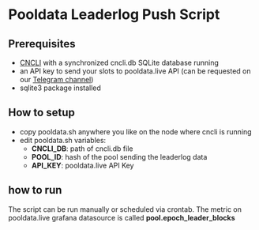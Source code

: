 # Pooldata Leaderlog Push Script

## Prerequisites
- [CNCLI](https://github.com/AndrewWestberg/cncli) with a synchronized cncli.db SQLite database running
- an API key to send your slots to pooldata.live API (can be requested on our [Telegram channel](https://t.me/pooldata))
- sqlite3 package installed

## How to setup
- copy pooldata.sh anywhere you like on the node where cncli is running
- edit pooldata.sh variables:
  - **CNCLI_DB**: path of cncli.db file
  - **POOL_ID**: hash of the pool sending the leaderlog data
  - **API_KEY**: pooldata.live API Key

## how to run 
The script can be run manually or scheduled via crontab.
The metric on pooldata.live grafana datasource is called **pool.epoch_leader_blocks**
